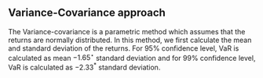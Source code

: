 ## Variance-Covariance approach

The Variance-covariance is a parametric method which assumes that the returns are
normally distributed. In this method, we first calculate the mean and standard deviation of
the returns. For $95 \%$ confidence level, VaR is calculated as mean $-1.65^{\star}$ standard
deviation and for $99 \%$ confidence level, VaR is calculated as $-2.33^{*}$ standard deviation.